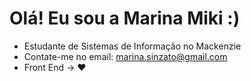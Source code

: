 ### <h1>Olá! Eu sou a Marina Miki :) </h1>

- Estudante de Sistemas de Informação no Mackenzie
- Contate-me no email: marina.sinzato@gmail.com 
- Front End -> ❤️ 
